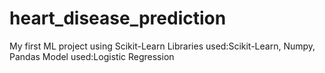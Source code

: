 # heart_disease_prediction
My first ML project using Scikit-Learn
Libraries used:Scikit-Learn, Numpy, Pandas
Model used:Logistic Regression

